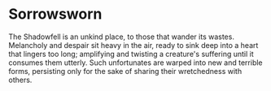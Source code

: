 # Sorrowsworn

The Shadowfell is an unkind place, to those that wander its wastes. Melancholy and despair sit heavy in the air, ready to sink deep into a heart that lingers too long; amplifying and twisting a creature's suffering until it consumes them utterly. Such unfortunates are warped into new and terrible forms, persisting only for the sake of sharing their wretchedness with others.